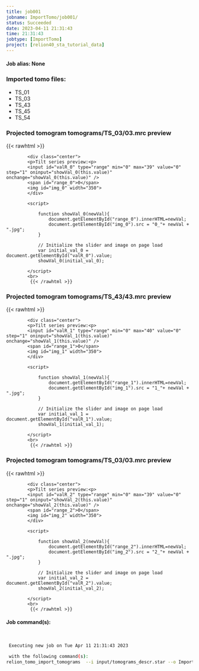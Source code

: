 ```yaml
---
title: job001
jobname: ImportTomo/job001/
status: Succeeded
date: 2023-04-11 21:31:43
time: 21:31:43
jobtype: [ImportTomo]
project: [relion40_sta_tutorial_data]
---
```


#### Job alias: None

### Imported tomo files:
* TS_01
* TS_03
* TS_43
* TS_45
* TS_54
### Projected tomogram tomograms/TS_03/03.mrc preview
{{< rawhtml >}} 

            <div class="center">
            <p>Tilt series preview:<p>
            <input id="valR_0" type="range" min="0" max="39" value="0" step="1" oninput="showVal_0(this.value)" onchange="showVal_0(this.value)" />
            <span id="range_0">0</span>
            <img id="img_0" width="350">
            </div>

            <script>

                function showVal_0(newVal){
                    document.getElementById("range_0").innerHTML=newVal;
                    document.getElementById("img_0").src = "0_"+ newVal + ".jpg";
                }

                // Initialize the slider and image on page load
                var initial_val_0 = document.getElementById("valR_0").value;
                showVal_0(initial_val_0);

            </script>
            <br>
             {{< /rawhtml >}}
### Projected tomogram tomograms/TS_43/43.mrc preview
{{< rawhtml >}} 

            <div class="center">
            <p>Tilt series preview:<p>
            <input id="valR_1" type="range" min="0" max="40" value="0" step="1" oninput="showVal_1(this.value)" onchange="showVal_1(this.value)" />
            <span id="range_1">0</span>
            <img id="img_1" width="350">
            </div>

            <script>

                function showVal_1(newVal){
                    document.getElementById("range_1").innerHTML=newVal;
                    document.getElementById("img_1").src = "1_"+ newVal + ".jpg";
                }

                // Initialize the slider and image on page load
                var initial_val_1 = document.getElementById("valR_1").value;
                showVal_1(initial_val_1);

            </script>
            <br>
             {{< /rawhtml >}}
### Projected tomogram tomograms/TS_03/03.mrc preview
{{< rawhtml >}} 

            <div class="center">
            <p>Tilt series preview:<p>
            <input id="valR_2" type="range" min="0" max="39" value="0" step="1" oninput="showVal_2(this.value)" onchange="showVal_2(this.value)" />
            <span id="range_2">0</span>
            <img id="img_2" width="350">
            </div>

            <script>

                function showVal_2(newVal){
                    document.getElementById("range_2").innerHTML=newVal;
                    document.getElementById("img_2").src = "2_"+ newVal + ".jpg";
                }

                // Initialize the slider and image on page load
                var initial_val_2 = document.getElementById("valR_2").value;
                showVal_2(initial_val_2);

            </script>
            <br>
             {{< /rawhtml >}}

#### Job command(s):

```bash

 
 Executing new job on Tue Apr 11 21:31:43 2023
 
 with the following command(s): 
relion_tomo_import_tomograms  --i input/tomograms_descr.star --o ImportTomo/job001/tomograms.star --angpix 1.35 --voltage 300 --Cs 2.7 --Q0 0.07 --ol input/order_list.csv --flipYZ  --flipZ  --hand -1  --pipeline_control ImportTomo/job001/
 
 


